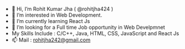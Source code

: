 - 👋 Hi, I’m Rohit Kumar Jha ( @rohitjha424 )
- 👀 I’m interested in Web Development.
- 🌱 I’m currently learning React Js
- 💞️ I’m looking for a Full time Job opportunity in Web Develpmnet
- My Skills Include : C/C++, Java, HTML, CSS, JavaScript and React Js
- 📫 Mail : rohitjha242@gmail.com 

<!---
rohitjha424/rohitjha424 is a ✨ special ✨ repository because its `README.md` (this file) appears on your GitHub profile.
You can click the Preview link to take a look at your changes.
--->
